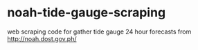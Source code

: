 noah-tide-gauge-scraping
========================

web scraping code for gather tide gauge 24 hour forecasts from http://noah.dost.gov.ph/
